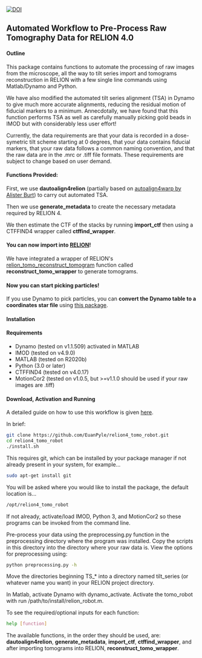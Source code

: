 [![DOI](https://zenodo.org/badge/416795267.svg)](https://zenodo.org/badge/latestdoi/416795267)

## Automated Workflow to Pre-Process Raw Tomography Data for RELION 4.0 

#### Outline

This package contains functions to automate the processing of raw images from the microscope, all the way to tilt series import and tomograms reconstruction in RELION with a few single line commands using Matlab/Dynamo and Python. 

We have also modified the automated tilt series alignment (TSA) in Dynamo to give much more accurate alignments, reducing the residual motion of fiducial markers to a minimum. Annecdotally, we have found that this function performs TSA as well as carefully manually picking gold beads in IMOD but with considerably less user effort!

Currently, the data requirements are that your data is recorded in a dose-symetric tilt scheme starting at 0 degrees, that your data contains fiducial markers, that your raw data follows a common naming convention, and that the raw data are in the .mrc or .tiff file formats. These requirements are subject to change based on user demand.

#### Functions Provided:

First, we use **dautoalign4relion** (partially based on [autoalign4warp by Alister Burt](https://github.com/alisterburt/autoalign_dynamo)) to carry out automated TSA. 

Then we use **generate_metadata** to create the necessary metadata required by RELION 4.

We then estimate the CTF of the stacks by running **import_ctf** then using a CTFFIND4 wrapper called **ctffind_wrapper**.

#### You can now import into [RELION](https://relion.readthedocs.io/en/release-4.0/STA_tutorial/ImportTomo.html)! 

We have integrated a wrapper of RELION's [relion_tomo_reconstruct_tomogram](https://relion.readthedocs.io/en/release-4.0/Reference/STA/Programs/reconstruct_tomogram.html#program-tomo-reconstruct-tomogram) function called **reconstruct_tomo_wrapper** to generate tomograms. 

#### Now you can start picking particles! 

If you use Dynamo to pick particles, you can **convert the Dynamo table to a coordinates star file** using [this package](https://github.com/EuanPyle/dynamo2relion).

#### Installation
#### Requirements
- Dynamo (tested on v1.1.509) activated in MATLAB
- IMOD (tested on v4.9.0)
- MATLAB (tested on R2020b)
- Python (3.0 or later)
- CTFFIND4 (tested on v4.0.17)
- MotionCor2 (tested on v1.0.5, but >=v1.1.0 should be used if your raw images are .tiff)

#### Download, Activation and Running

A detailed guide on how to use this workflow is given [here](https://docs.google.com/document/d/e/2PACX-1vRmhGvRXRI5WlwpLLzwEkYEW1kWUzTOEUkk5CseWsPaGh8ExvXNqdFvc-2RX3LRD6inVJFoEZUas30_/pub). 

In brief:

```bash
git clone https://github.com/EuanPyle/relion4_tomo_robot.git
cd relion4_tomo_robot
./install.sh
```

This requires git, which can be installed by your package manager if not already present in your system, for example...
```bash
sudo apt-get install git
```

You will be asked where you would like to install the package, the default location is...
```bash
/opt/relion4_tomo_robot
```

If not already, activate/load IMOD, Python 3, and MotionCor2 so these programs can be invoked from the command line.

Pre-process your data using the preprocessing.py function in the preprocessing directory where the program was installed. Copy the scripts in this directory into the directory where your raw data is. View the options for preprocessing using: 

```bash
python preprocessing.py -h
```

Move the directories beginning TS_* into a directory named tilt_series (or whatever name you want) in your RELION project directory.

In Matlab, activate Dynamo with dynamo_activate. Activate the tomo_robot with run /path/to/install/relion_robot.m.

To see the required/optional inputs for each function:
```bash
help [function]
```

The available functions, in the order they should be used, are: **dautoalign4relion**, **generate_metadata**, **import_ctf**, **ctffind_wrapper**, and after importing tomograms into RELION, **reconstruct_tomo_wrapper**.
